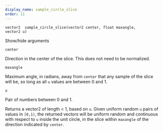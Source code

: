 ```yaml
---
display_name: sample_circle_slice
order: 11
---
```

`vector2  sample_circle_slice(vector2 center, float maxangle, vector2 u)`

Show/hide arguments

`center`

Direction in the center of the slice. This does not need to be normalized.

`maxangle`

Maximum angle, in radians, away from `center` that any sample of the slice
will be, so long as all `u` values are between 0 and 1.

`u`

Pair of numbers between 0 and 1.

Returns a vector2 of length \< 1, based on `u`.
Given uniform random `u` pairs of values in `[0,1)`, the returned vectors will be
uniform random and continuous with respect to `u` inside the unit circle,
in the slice within `maxangle` of the direction indicated by `center`.
